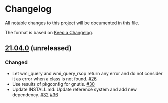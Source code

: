# Changelog

All notable changes to this project will be documented in this file.

The format is based on [Keep a Changelog](https://keepachangelog.com/en/1.0.0/).

## [21.04.0] (unreleased)

### Changed
- Let wmi_query and wmi_query_rsop return any error and do not consider it as error when a class is not found.
  [#26](https://github.com/greenbone/openvas-smb/pull/26)
- Use results of pkgconfig for gnutls. [#30](https://github.com/greenbone/openvas-smb/pull/30)
- Update INSTALL.md: Update reference system and add new dependency. [#32](https://github.com/greenbone/openvas-smb/pull/32)
  [#36](https://github.com/greenbone/openvas-smb/pull/36)

[21.04.0]: https://github.com/greenbone/openvas-smb/compare/v1.0.5...master

